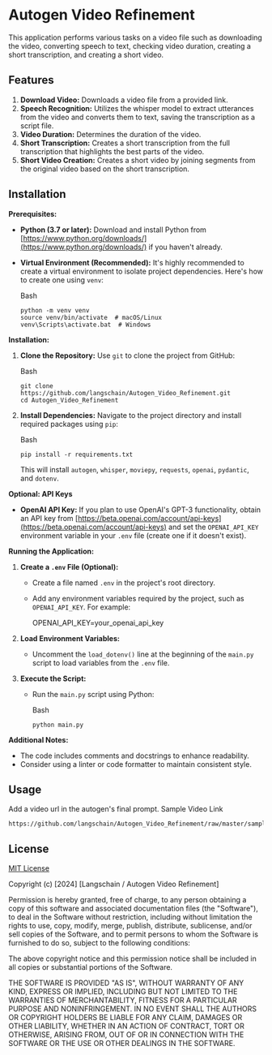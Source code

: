 # Autogen Video Refinement

This application performs various tasks on a video file such as downloading the video, converting speech to text, checking video duration, creating a short transcription, and creating a short video.

## Features

1. **Download Video:** Downloads a video file from a provided link.
2. **Speech Recognition:** Utilizes the whisper model to extract utterances from the video and converts them to text, saving the transcription as a script file.
3. **Video Duration:** Determines the duration of the video.
4. **Short Transcription:** Creates a short transcription from the full transcription that highlights the best parts of the video.
5. **Short Video Creation:** Creates a short video by joining segments from the original video based on the short transcription.

## Installation
**Prerequisites:**

*   **Python (3.7 or later):** Download and install Python from [https://www.python.org/downloads/](https://www.python.org/downloads/) if you haven't already.
    
*   **Virtual Environment (Recommended):** It's highly recommended to create a virtual environment to isolate project dependencies. Here's how to create one using `venv`:
    
    Bash
    
        python -m venv venv
        source venv/bin/activate  # macOS/Linux
        venv\Scripts\activate.bat  # Windows

**Installation:**

1.  **Clone the Repository:** Use `git` to clone the project from GitHub:
    
    Bash
    
        git clone https://github.com/langschain/Autogen_Video_Refinement.git
        cd Autogen_Video_Refinement
    
2.  **Install Dependencies:** Navigate to the project directory and install required packages using `pip`:
    
    Bash
    
        pip install -r requirements.txt
    
    This will install `autogen`, `whisper`, `moviepy`, `requests`, `openai`, `pydantic`, and `dotenv`.
    

**Optional: API Keys**

*   **OpenAI API Key:** If you plan to use OpenAI's GPT-3 functionality, obtain an API key from [https://beta.openai.com/account/api-keys](https://beta.openai.com/account/api-keys) and set the `OPENAI_API_KEY` environment variable in your `.env` file (create one if it doesn't exist).

**Running the Application:**

1.  **Create a `.env` File (Optional):**
    
    *   Create a file named `.env` in the project's root directory.
        
    *   Add any environment variables required by the project, such as `OPENAI_API_KEY`. For example:
        
        OPENAI_API_KEY=your_openai_api_key
        
2.  **Load Environment Variables:**
    
    *   Uncomment the `load_dotenv()` line at the beginning of the `main.py` script to load variables from the `.env` file.
3.  **Execute the Script:**
    
    *   Run the `main.py` script using Python:
        
        Bash
        
            python main.py

**Additional Notes:**

*   The code includes comments and docstrings to enhance readability.
*   Consider using a linter or code formatter to maintain consistent style.

## Usage

Add a video url in the autogen's final prompt.
Sample Video Link
```
https://github.com/langschain/Autogen_Video_Refinement/raw/master/sample_video.mp4
```


## License

[MIT License](https://opensource.org/license/mit)

Copyright (c) [2024] [Langschain / Autogen Video Refinement]

Permission is hereby granted, free of charge, to any person obtaining a copy
of this software and associated documentation files (the "Software"), to deal
in the Software without restriction, including without limitation the rights
to use, copy, modify, merge, publish, distribute, sublicense, and/or sell
copies of the Software, and to permit persons to whom the Software is
furnished to do so, subject to the following conditions:

The above copyright notice and this permission notice shall be included in all
copies or substantial portions of the Software.

THE SOFTWARE IS PROVIDED "AS IS", WITHOUT WARRANTY OF ANY KIND, EXPRESS OR
IMPLIED, INCLUDING BUT NOT LIMITED TO THE WARRANTIES OF MERCHANTABILITY,
FITNESS FOR A PARTICULAR PURPOSE AND NONINFRINGEMENT. IN NO EVENT SHALL THE
AUTHORS OR COPYRIGHT HOLDERS BE LIABLE FOR ANY CLAIM, DAMAGES OR OTHER
LIABILITY, WHETHER IN AN ACTION OF CONTRACT, TORT OR OTHERWISE, ARISING FROM,
OUT OF OR IN CONNECTION WITH THE SOFTWARE OR THE USE OR OTHER DEALINGS IN THE
SOFTWARE.

